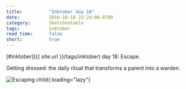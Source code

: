 ```yaml
---
title:          "Inktober day 18"
date:           2016-10-18 22:24:00-0700
category:       Sketchnotable
tags:           inktober
read_time:      false
short:          true
---
```

[#inktober]({{ site.url }}/tags/inktober) day 18: Escape.

Getting dressed: the daily ritual that transforms a parent into a warden.

![Escaping child](https://media.bennorris.org/images/sketchnotable/inktober-2016/inktober-day-18.jpg){:loading="lazy"}
